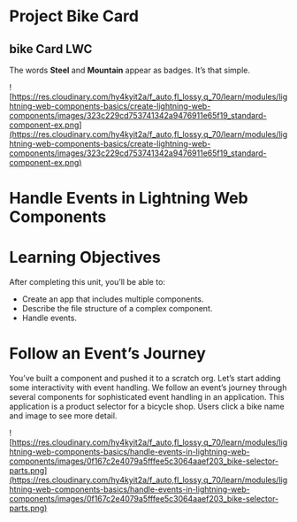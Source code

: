 # Project Bike Card

## ****bike Card LWC****

The words **Steel** and **Mountain** appear as badges. It’s that simple.

![https://res.cloudinary.com/hy4kyit2a/f_auto,fl_lossy,q_70/learn/modules/lightning-web-components-basics/create-lightning-web-components/images/323c229cd753741342a9476911e65f19_standard-component-ex.png](https://res.cloudinary.com/hy4kyit2a/f_auto,fl_lossy,q_70/learn/modules/lightning-web-components-basics/create-lightning-web-components/images/323c229cd753741342a9476911e65f19_standard-component-ex.png)

# Handle Events in Lightning Web Components

# Learning Objectives

After completing this unit, you’ll be able to:

- Create an app that includes multiple components.
- Describe the file structure of a complex component.
- Handle events.

# Follow an Event’s Journey

You’ve built a component and pushed it to a scratch org. Let’s start adding some interactivity with event handling. We follow an event’s journey through several components for sophisticated event handling in an application. This application is a product selector for a bicycle shop. Users click a bike name and image to see more detail.

![https://res.cloudinary.com/hy4kyit2a/f_auto,fl_lossy,q_70/learn/modules/lightning-web-components-basics/handle-events-in-lightning-web-components/images/0f167c2e4079a5fffee5c3064aaef203_bike-selector-parts.png](https://res.cloudinary.com/hy4kyit2a/f_auto,fl_lossy,q_70/learn/modules/lightning-web-components-basics/handle-events-in-lightning-web-components/images/0f167c2e4079a5fffee5c3064aaef203_bike-selector-parts.png)
